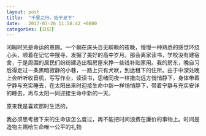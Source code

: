 ```yaml
---
layout: post
title:  "千里之行，始于足下"
date:   2017-03-26 11:58:42 +0800
categories: [日记] 
---
```

闲暇时光是命运的恩赐。一个躺在床头百无聊赖的夜晚，慢慢一种熟悉的感觉环绕心头，顺着在记忆中搜寻，发掘了美好的高中岁月。那会离家读书，学校没有建宿舍，于是周围的居民们纷纷建造出租房屋来挣一些钱补贴家用。我的房东，晚自习后得走过一条黑暗寂静的小巷，一路上只有犬吠，到达租下的住所。由于中深处晚上会听听收音机，写写作业，读读书，思绪同夜一样撒向远方悄悄静下，身体带着宁静与充实睡去，在太阳出来时迎接生命中新一样悄悄静下，带着宁静与充实安详的睡去，再与太阳一同迎接生命中新的一天。

原来我是喜欢那时生活的，

我必须思考接下来的生命该怎么度过，再不能把时间浪费在廉价的事物上。时间是造物主赐给生命唯一公平的礼物
